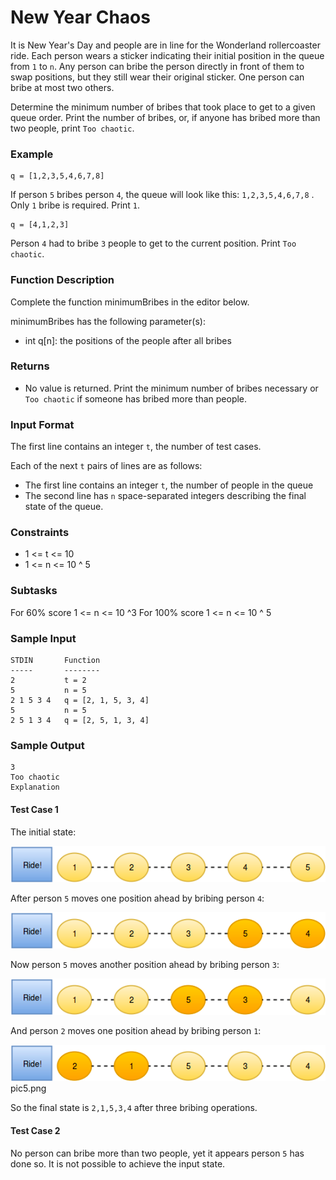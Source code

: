 # New Year Chaos

It is New Year's Day and people are in line for the Wonderland rollercoaster ride. Each person wears a sticker indicating 
their initial position in the queue from `1` to `n`. Any person can bribe the person directly in front of them to swap 
positions, but they still wear their original sticker. One person can bribe at most two others.

Determine the minimum number of bribes that took place to get to a given queue order. 
Print the number of bribes, or, if anyone has bribed more than two people, print `Too chaotic`.

### Example

```
q = [1,2,3,5,4,6,7,8]
```

If person `5` bribes person `4`, the queue will look like this: `1,2,3,5,4,6,7,8` . Only `1` bribe is required. Print `1`.

```
q = [4,1,2,3]
```
Person `4` had to bribe `3` people to get to the current position. Print `Too chaotic`.

### Function Description

Complete the function minimumBribes in the editor below.

minimumBribes has the following parameter(s):

- int q[n]: the positions of the people after all bribes

### Returns

- No value is returned. Print the minimum number of bribes necessary or `Too chaotic` if someone has bribed more than  people.

### Input Format

The first line contains an integer `t`, the number of test cases.

Each of the next `t` pairs of lines are as follows:
- The first line contains an integer `t`, the number of people in the queue
- The second line has `n` space-separated integers describing the final state of the queue.

### Constraints
- 1 <= t <= 10
- 1 <= n <= 10 ^ 5

### Subtasks

For 60% score 1 <= n <= 10 ^3 
For 100% score 1 <= n <= 10 ^ 5

### Sample Input
```
STDIN       Function
-----       --------
2           t = 2
5           n = 5
2 1 5 3 4   q = [2, 1, 5, 3, 4]
5           n = 5
2 5 1 3 4   q = [2, 5, 1, 3, 4]
```
### Sample Output
```
3
Too chaotic
Explanation
```

#### Test Case 1

The initial state:

![img.png](img.png)

After person `5` moves one position ahead by bribing person `4`:

![img_1.png](img_1.png)

Now person `5` moves another position ahead by bribing person `3`:

![img_2.png](img_2.png)

And person `2` moves one position ahead by bribing person `1`:

![img_3.png](img_3.png)pic5.png

So the final state is `2,1,5,3,4` after three bribing operations.

#### Test Case 2

No person can bribe more than two people, yet it appears person `5` has done so. It is not possible to achieve the input state.

